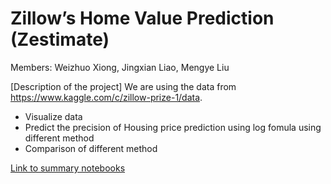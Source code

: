 # Zillow’s Home Value Prediction (Zestimate)
Members: Weizhuo Xiong, Jingxian Liao, Mengye Liu

[Description of the project] We are using the data from https://www.kaggle.com/c/zillow-prize-1/data.

- Visualize data
- Predict the precision of Housing price prediction using log fomula using different method
- Comparison of different method

[Link to summary notebooks](https://github.com/UCDSTA208/208-final-project-xll/blob/master/Code/final%202.1.ipynb)
